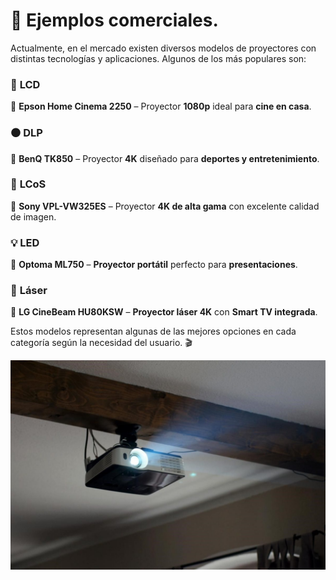 # 🌟 Ejemplos comerciales.

Actualmente, en el mercado existen diversos modelos de proyectores con distintas tecnologías y aplicaciones. Algunos de los más populares son:  

### 🔹 **LCD**  
📌 **Epson Home Cinema 2250** – Proyector **1080p** ideal para **cine en casa**.  

### ⚫ **DLP**  
📌 **BenQ TK850** – Proyector **4K** diseñado para **deportes y entretenimiento**.  

### 🔳 **LCoS**  
📌 **Sony VPL-VW325ES** – Proyector **4K de alta gama** con excelente calidad de imagen.  

### 💡 **LED**  
📌 **Optoma ML750** – **Proyector portátil** perfecto para **presentaciones**.  

### 🔴 **Láser**  
📌 **LG CineBeam HU80KSW** – **Proyector láser 4K** con **Smart TV integrada**.  

Estos modelos representan algunas de las mejores opciones en cada categoría según la necesidad del usuario. 🎬  

![comerciales](img/1-proyectores-scaled.jpg)
